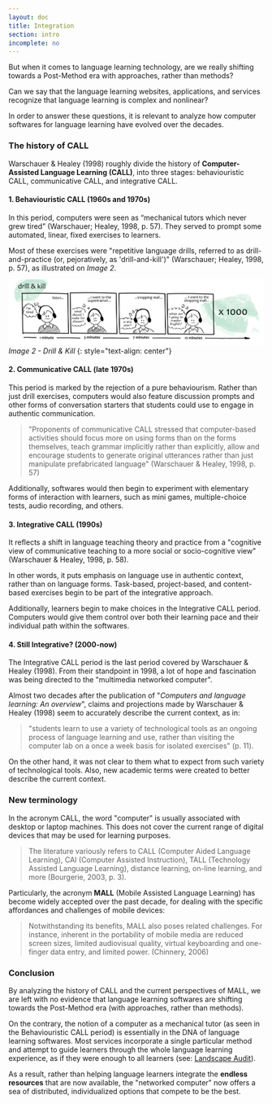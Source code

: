 ```yaml
---
layout: doc
title: Integration
section: intro
incomplete: no
---
```


But when it comes to language learning technology, are we really shifting towards a Post-Method era with approaches, rather than methods? 

Can we say that the language learning websites, applications, and services recognize that language learning is complex and nonlinear? 

In order to answer these questions, it is relevant to analyze how computer softwares for language learning have evolved over the decades.

### The history of CALL

Warschauer & Healey (1998) roughly divide the history of **Computer-Assisted Language Learning (CALL)**, into three stages: behaviouristic CALL, communicative CALL, and integrative CALL.

#### 1. Behaviouristic CALL (1960s and 1970s)

In this period, computers were seen as “mechanical tutors which never grew tired” (Warschauer; Healey, 1998, p. 57). They served to prompt some automated, linear, fixed exercises to learners.

Most of these exercises were "repetitive language drills, referred to as drill-and-practice (or, pejoratively, as 'drill-and-kill')" (Warschauer; Healey, 1998, p. 57), as illustrated on *Image 2*. 

[![Image 2 - Drill & Kill](/images/doc1-intro-drills.jpg)](/images/doc1-intro-drills.jpg)
_Image 2 - Drill & Kill_
{: style="text-align: center"}

#### 2. Communicative CALL (late 1970s)

This period is marked by the rejection of a pure behaviourism. Rather than just drill exercises, computers would also feature discussion prompts and other forms of conversation starters that students could use to engage in authentic communication.

> "Proponents of communicative CALL stressed that computer-based activities should focus more on using forms than on the forms themselves, teach grammar implicitly rather than explicitly, allow and encourage students to generate original utterances rather than just manipulate prefabricated language" (Warschauer & Healey, 1998, p. 57)

Additionally, softwares would then begin to experiment with elementary forms of interaction with learners, such as mini games, multiple-choice tests, audio recording,   and others.

#### 3. Integrative CALL (1990s)

It reflects a shift in language teaching theory and practice from a "cognitive view of communicative teaching to a more social or socio-cognitive view" (Warschauer & Healey, 1998, p. 58). 

In other words, it puts emphasis on language use in authentic context, rather than on language forms. Task-based, project-based, and content-based exercises begin to be part of the integrative approach.

Additionally, learners begin to make choices in the Integrative CALL period. Computers would give them control over both their learning pace and their individual path within the softwares.

#### 4. Still Integrative? (2000-now)

The Integrative CALL period is the last period covered by Warschauer & Healey (1998). From their standpoint in 1998, a lot of hope and fascination was being directed to the "multimedia networked computer". 

Almost two decades after the publication of "*Computers and language learning: An overview*", claims and projections made by Warschauer & Healey (1998) seem to accurately describe the current context, as in:

> "students learn to use a variety of technological tools as an ongoing process of language learning and use, rather than visiting the computer lab on a once a week basis for isolated exercises" (p. 11). 

On the other hand, it was not clear to them what to expect from such variety of technological tools. Also, new academic terms were created to better describe the current context. 

### New terminology

In the acronym CALL, the word "computer" is usually associated with desktop or laptop machines. This does not cover the current range of digital devices that may be used for learning purposes.

> The literature variously refers to CALL (Computer Aided Language Learning), CAI (Computer Assisted Instruction), TALL (Technology Assisted Language Learning), distance learning, on-line learning, and more (Bourgerie, 2003, p. 3).

Particularly, the acronym **MALL** (Mobile Assisted Language Learning) has become widely accepted over the past decade, for dealing with the specific affordances and challenges of mobile devices:

> Notwithstanding its benefits, MALL also poses related challenges. For instance, inherent in the portability of mobile media are reduced screen sizes, limited audiovisual quality, virtual keyboarding and one-finger data entry, and limited power. (Chinnery, 2006)

### Conclusion

By analyzing the history of CALL and the current perspectives of MALL, we are left with no evidence that language learning softwares are shifting towards the Post-Method era (with approaches, rather than methods).

On the contrary, the notion of a computer as a mechanical tutor (as seen in the Behaviouristic CALL period) is essentially in the DNA of language learning softwares. Most services incorporate a single particular method and attempt to guide learners through the whole language learning experience, as if they were enough to all learners (see: <a href="/docs/06-landscape-audit.markdown">Landscape Audit</a>).

As a result, rather than helping language learners integrate the **endless resources** that are now available, the "networked computer" now offers a sea of distributed, individualized options that compete to be the best.